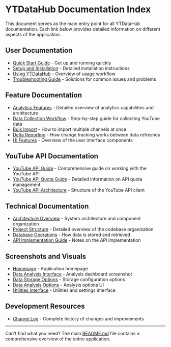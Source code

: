 # YTDataHub Documentation Index

This document serves as the main entry point for all YTDataHub documentation. Each link below provides detailed information on different aspects of the application.

## User Documentation

- [Quick Start Guide](../README.md#quick-start-guide) - Get up and running quickly
- [Setup and Installation](../README.md#setup-and-installation) - Detailed installation instructions
- [Using YTDataHub](../README.md#using-ytdatahub-overview) - Overview of usage workflow
- [Troubleshooting Guide](troubleshooting.md) - Solutions for common issues and problems

## Feature Documentation

- [Analytics Features](analytics-features.md) - Detailed overview of analytics capabilities and architecture
- [Data Collection Workflow](data-collection-workflow.md) - Step-by-step guide for collecting YouTube data
- [Bulk Import](bulk-import.md) - How to import multiple channels at once
- [Delta Reporting](delta-reporting.md) - How change tracking works between data refreshes
- [UI Features](ui-features.md) - Overview of the user interface components

## YouTube API Documentation

- [YouTube API Guide](youtube-api-guide.md) - Comprehensive guide on working with the YouTube API
- [YouTube API Quota Guide](youtube-api-quota-guide.md) - Detailed information on API quota management
- [YouTube API Architecture](youtube-api-architecture.md) - Structure of the YouTube API client

## Technical Documentation

- [Architecture Overview](architecture.md) - System architecture and component organization
- [Project Structure](project-structure.md) - Detailed overview of the codebase organization
- [Database Operations](database-operations.md) - How data is stored and retrieved
- [API Implementation Guide](api-implementation-guide.md) - Notes on the API implementation

## Screenshots and Visuals

- [Homepage](homepage.png) - Application homepage
- [Data Analysis Interface](data-analysis.png) - Analysis dashboard screenshot
- [Data Storage Options](data-storage.png) - Storage configuration options
- [Data Analysis Options](data-analysis-options.png) - Analysis options UI
- [Utilities Interface](utilities.png) - Utilities and settings interface

## Development Resources

- [Change Log](../CHANGELOG.md) - Complete history of changes and improvements

---

Can't find what you need? The main [README.md](../README.md) file contains a comprehensive overview of the entire application.
